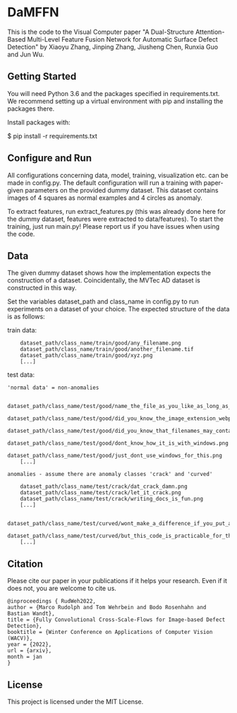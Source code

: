 # DaMFFN
This is the code to the Visual Computer paper "A Dual-Structure Attention-Based Multi-Level Feature Fusion Network for Automatic Surface Defect Detection" by Xiaoyu Zhang, Jinping Zhang, Jiusheng Chen, Runxia Guo and Jun Wu.

## Getting Started
You will need Python 3.6 and the packages specified in requirements.txt. We recommend setting up a virtual environment with pip and installing the packages there.

Install packages with:

$ pip install -r requirements.txt

## Configure and Run
All configurations concerning data, model, training, visualization etc. can be made in config.py. The default configuration will run a training with paper-given parameters on the provided dummy dataset. This dataset contains images of 4 squares as normal examples and 4 circles as anomaly.

To extract features, run extract_features.py (this was already done here for the dummy dataset, features were extracted to data/features). To start the training, just run main.py! Please report us if you have issues when using the code.

## Data
The given dummy dataset shows how the implementation expects the construction of a dataset. Coincidentally, the MVTec AD dataset is constructed in this way.

Set the variables dataset_path and class_name in config.py to run experiments on a dataset of your choice. The expected structure of the data is as follows:

train data:

        dataset_path/class_name/train/good/any_filename.png
        dataset_path/class_name/train/good/another_filename.tif
        dataset_path/class_name/train/good/xyz.png
        [...]

test data:

    'normal data' = non-anomalies

        dataset_path/class_name/test/good/name_the_file_as_you_like_as_long_as_there_is_an_image_extension.webp
        dataset_path/class_name/test/good/did_you_know_the_image_extension_webp?.png
        dataset_path/class_name/test/good/did_you_know_that_filenames_may_contain_question_marks????.png
        dataset_path/class_name/test/good/dont_know_how_it_is_with_windows.png
        dataset_path/class_name/test/good/just_dont_use_windows_for_this.png
        [...]

    anomalies - assume there are anomaly classes 'crack' and 'curved'

        dataset_path/class_name/test/crack/dat_crack_damn.png
        dataset_path/class_name/test/crack/let_it_crack.png
        dataset_path/class_name/test/crack/writing_docs_is_fun.png
        [...]

        dataset_path/class_name/test/curved/wont_make_a_difference_if_you_put_all_anomalies_in_one_class.png
        dataset_path/class_name/test/curved/but_this_code_is_practicable_for_the_mvtec_dataset.png
        [...]



## Citation
Please cite our paper in your publications if it helps your research. Even if it does not, you are welcome to cite us.

    @inproceedings { RudWeh2022,
    author = {Marco Rudolph and Tom Wehrbein and Bodo Rosenhahn and Bastian Wandt},
    title = {Fully Convolutional Cross-Scale-Flows for Image-based Defect Detection},
    booktitle = {Winter Conference on Applications of Computer Vision (WACV)},
    year = {2022},
    url = {arxiv},
    month = jan
    }
## License
This project is licensed under the MIT License.
